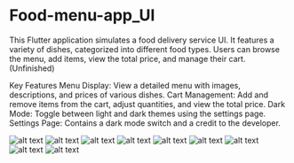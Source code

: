 # Food-menu-app_UI
This Flutter application simulates a food delivery service UI. It features a variety of dishes, categorized into different food types. Users can browse the menu, add items, view the total price, and manage their cart. (Unfinished)

Key Features
Menu Display: View a detailed menu with images, descriptions, and prices of various dishes.
Cart Management: Add and remove items from the cart, adjust quantities, and view the total price.
Dark Mode: Toggle between light and dark themes using the settings page.
Settings Page: Contains a dark mode switch and a credit to the developer.

![alt text](https://github.com/sagarshah-9815/Food-menu-app/blob/main/Screenshots/image%20(1).jpg?raw=true)
![alt text](https://github.com/sagarshah-9815/Food-menu-app/blob/main/Screenshots/image%20(2).jpg?raw=true)
![alt text](https://github.com/sagarshah-9815/Food-menu-app/blob/main/Screenshots/image%20(9).jpg?raw=true)
![alt text](https://github.com/sagarshah-9815/Food-menu-app/blob/main/Screenshots/image%20(8).jpg?raw=true)
![alt text](https://github.com/sagarshah-9815/Food-menu-app/blob/main/Screenshots/image%20(7).jpg?raw=true)
![alt text](https://github.com/sagarshah-9815/Food-menu-app/blob/main/Screenshots/image%20(6).jpg?raw=true)
![alt text](https://github.com/sagarshah-9815/Food-menu-app/blob/main/Screenshots/image%20(5).jpg?raw=true)
![alt text](https://github.com/sagarshah-9815/Food-menu-app/blob/main/Screenshots/image%20(4).jpg?raw=true)
![alt text](https://github.com/sagarshah-9815/Food-menu-app/blob/main/Screenshots/image%20(3).jpg?raw=true)
